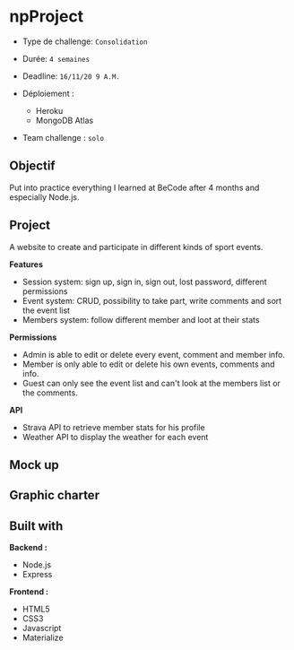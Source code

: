 # npProject

- Type de challenge:  `Consolidation`
- Durée: `4 semaines`
- Deadline: `16/11/20 9 A.M.`
- Déploiement :
	- Heroku
	- MongoDB Atlas

- Team challenge :  `solo`

## Objectif
Put into practice everything I learned at BeCode after 4 months and especially Node.js.

## Project
A website to create and participate in different kinds of sport events.

**Features**
- Session system: sign up, sign in, sign out, lost password, different permissions
- Event system: CRUD, possibility to take part, write comments and sort the event list
- Members system: follow different member and loot at their stats

**Permissions**
- Admin is able to edit or delete every event, comment and member info.
- Member is only able to edit or delete his own events, comments and info.
- Guest can only see the event list and can't look at the members list or the comments.

**API**
- Strava API to retrieve member stats for his profile
- Weather API to display the weather for each event

## Mock up

## Graphic charter

## Built with

**Backend :** 
- Node.js
- Express

**Frontend :** 
- HTML5
- CSS3
- Javascript
- Materialize
